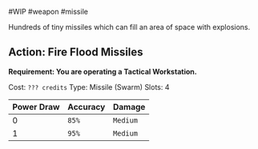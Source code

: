 #WIP #weapon #missile

Hundreds of tiny missiles which can fill an area of space with explosions.

## Action: Fire Flood Missiles

**Requirement: You are operating a Tactical Workstation.**

Cost: `??? credits`
Type: Missile (Swarm)
Slots: 4

| Power Draw | Accuracy | Damage |
| -----------|----------|--------|
| 0 | `85%` | `Medium` |
| 1 | `95%` | `Medium` |